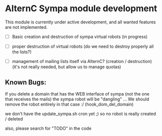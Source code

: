 
AlternC Sympa module development
================================

This module is currently under active development, and all wanted features are not implemented.

* [ ] Basic creation and destruction of sympa virtual robots  (in progress)
* [ ] proper destruction of virtual robots (do we need to destroy properly all the lists?)
* [ ] management of mailing lists itself via AlternC? (creation / destruction) (it's not really needed, but allow us to manage quotas)


Known Bugs: 
-----------

If you delete a domain that has the WEB interface of sympa (not the one that receives the mails) the sympa robot will be "dangling" ... 
We should remove the robot entirely in that case :/ (hook_dom_del_domain)

we don't have the update_sympa.sh cron yet ;) so no robot is really created / deleted

also, please search for "TODO" in the code


